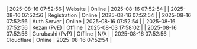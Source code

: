 | 2025-08-16 07:52:56 | Website | Online | 2025-08-16 07:52:54 |
| 2025-08-16 07:52:56 | Registration | Online | 2025-08-16 07:52:54 |
| 2025-08-16 07:52:56 | Auth Server | Online | 2025-08-16 07:52:54 |
| 2025-08-16 07:52:56 | Kezan (PvE) | Offline | 2025-08-03 17:58:02 |
| 2025-08-16 07:52:56 | Gurubashi (PvP) | Offline | N/A |
| 2025-08-16 07:52:56 | Cloudflare | Online | 2025-08-16 07:52:54 |
